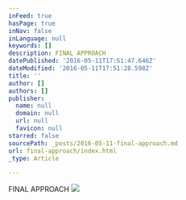 ```yaml
---
inFeed: true
hasPage: true
inNav: false
inLanguage: null
keywords: []
description: FINAL APPROACH
datePublished: '2016-05-11T17:51:47.646Z'
dateModified: '2016-05-11T17:51:28.598Z'
title: ''
author: []
authors: []
publisher:
  name: null
  domain: null
  url: null
  favicon: null
starred: false
sourcePath: _posts/2016-05-11-final-approach.md
url: final-approach/index.html
_type: Article

---
```

FINAL APPROACH
![](https://the-grid-user-content.s3-us-west-2.amazonaws.com/536b37bb-0f44-4415-9df5-9d4ebf6521c0.png)